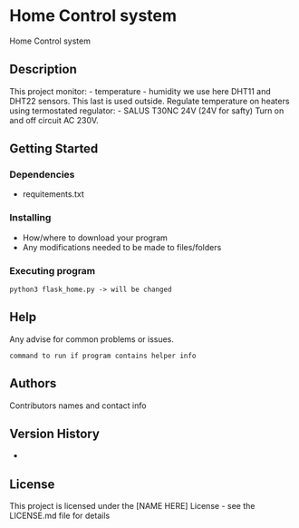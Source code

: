 # Home Control system

Home Control system

## Description

This project monitor:
    - temperature
    - humidity
    we use here DHT11 and DHT22 sensors. This last is used outside.
Regulate temperature on heaters using termostated regulator:
    - SALUS T30NC 24V (24V for safty)
Turn on and off circuit AC 230V.

## Getting Started

### Dependencies

- requitements.txt

### Installing

* How/where to download your program
* Any modifications needed to be made to files/folders

### Executing program

```
python3 flask_home.py -> will be changed
```

## Help

Any advise for common problems or issues.
```
command to run if program contains helper info
```

## Authors

Contributors names and contact info


## Version History

*

## License

This project is licensed under the [NAME HERE] License - see the LICENSE.md file for details

